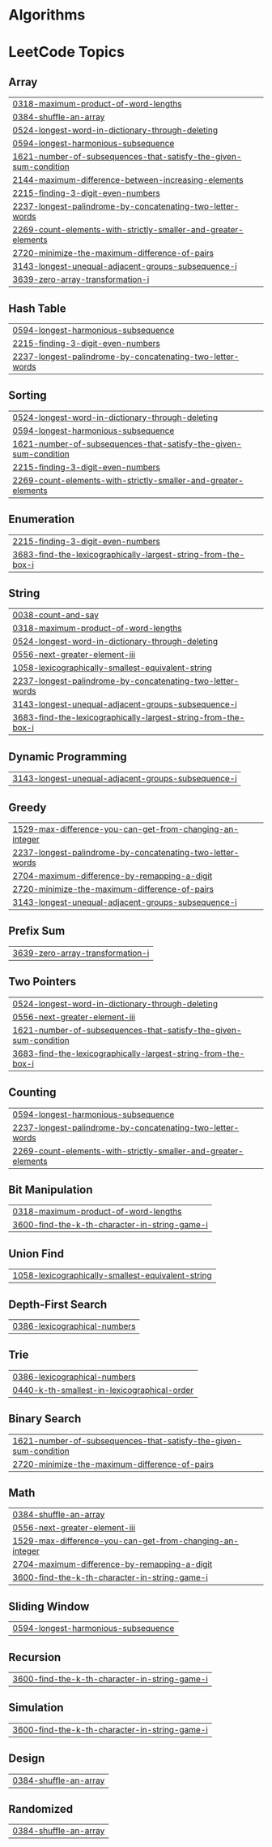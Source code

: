 # Algorithms

<!---LeetCode Topics Start-->
# LeetCode Topics
## Array
|  |
| ------- |
| [0318-maximum-product-of-word-lengths](https://github.com/ANINE-31517/Algorithms-and-problems/tree/master/0318-maximum-product-of-word-lengths) |
| [0384-shuffle-an-array](https://github.com/ANINE-31517/Algorithms-and-problems/tree/master/0384-shuffle-an-array) |
| [0524-longest-word-in-dictionary-through-deleting](https://github.com/ANINE-31517/Algorithms-and-problems/tree/master/0524-longest-word-in-dictionary-through-deleting) |
| [0594-longest-harmonious-subsequence](https://github.com/ANINE-31517/Algorithms-and-problems/tree/master/0594-longest-harmonious-subsequence) |
| [1621-number-of-subsequences-that-satisfy-the-given-sum-condition](https://github.com/ANINE-31517/Algorithms-and-problems/tree/master/1621-number-of-subsequences-that-satisfy-the-given-sum-condition) |
| [2144-maximum-difference-between-increasing-elements](https://github.com/ANINE-31517/Algorithms-and-problems/tree/master/2144-maximum-difference-between-increasing-elements) |
| [2215-finding-3-digit-even-numbers](https://github.com/ANINE-31517/Algorithms-and-problems/tree/master/2215-finding-3-digit-even-numbers) |
| [2237-longest-palindrome-by-concatenating-two-letter-words](https://github.com/ANINE-31517/Algorithms-and-problems/tree/master/2237-longest-palindrome-by-concatenating-two-letter-words) |
| [2269-count-elements-with-strictly-smaller-and-greater-elements](https://github.com/ANINE-31517/Algorithms-and-problems/tree/master/2269-count-elements-with-strictly-smaller-and-greater-elements) |
| [2720-minimize-the-maximum-difference-of-pairs](https://github.com/ANINE-31517/Algorithms-and-problems/tree/master/2720-minimize-the-maximum-difference-of-pairs) |
| [3143-longest-unequal-adjacent-groups-subsequence-i](https://github.com/ANINE-31517/Algorithms-and-problems/tree/master/3143-longest-unequal-adjacent-groups-subsequence-i) |
| [3639-zero-array-transformation-i](https://github.com/ANINE-31517/Algorithms-and-problems/tree/master/3639-zero-array-transformation-i) |
## Hash Table
|  |
| ------- |
| [0594-longest-harmonious-subsequence](https://github.com/ANINE-31517/Algorithms-and-problems/tree/master/0594-longest-harmonious-subsequence) |
| [2215-finding-3-digit-even-numbers](https://github.com/ANINE-31517/Algorithms-and-problems/tree/master/2215-finding-3-digit-even-numbers) |
| [2237-longest-palindrome-by-concatenating-two-letter-words](https://github.com/ANINE-31517/Algorithms-and-problems/tree/master/2237-longest-palindrome-by-concatenating-two-letter-words) |
## Sorting
|  |
| ------- |
| [0524-longest-word-in-dictionary-through-deleting](https://github.com/ANINE-31517/Algorithms-and-problems/tree/master/0524-longest-word-in-dictionary-through-deleting) |
| [0594-longest-harmonious-subsequence](https://github.com/ANINE-31517/Algorithms-and-problems/tree/master/0594-longest-harmonious-subsequence) |
| [1621-number-of-subsequences-that-satisfy-the-given-sum-condition](https://github.com/ANINE-31517/Algorithms-and-problems/tree/master/1621-number-of-subsequences-that-satisfy-the-given-sum-condition) |
| [2215-finding-3-digit-even-numbers](https://github.com/ANINE-31517/Algorithms-and-problems/tree/master/2215-finding-3-digit-even-numbers) |
| [2269-count-elements-with-strictly-smaller-and-greater-elements](https://github.com/ANINE-31517/Algorithms-and-problems/tree/master/2269-count-elements-with-strictly-smaller-and-greater-elements) |
## Enumeration
|  |
| ------- |
| [2215-finding-3-digit-even-numbers](https://github.com/ANINE-31517/Algorithms-and-problems/tree/master/2215-finding-3-digit-even-numbers) |
| [3683-find-the-lexicographically-largest-string-from-the-box-i](https://github.com/ANINE-31517/Algorithms-and-problems/tree/master/3683-find-the-lexicographically-largest-string-from-the-box-i) |
## String
|  |
| ------- |
| [0038-count-and-say](https://github.com/ANINE-31517/Algorithms-and-problems/tree/master/0038-count-and-say) |
| [0318-maximum-product-of-word-lengths](https://github.com/ANINE-31517/Algorithms-and-problems/tree/master/0318-maximum-product-of-word-lengths) |
| [0524-longest-word-in-dictionary-through-deleting](https://github.com/ANINE-31517/Algorithms-and-problems/tree/master/0524-longest-word-in-dictionary-through-deleting) |
| [0556-next-greater-element-iii](https://github.com/ANINE-31517/Algorithms-and-problems/tree/master/0556-next-greater-element-iii) |
| [1058-lexicographically-smallest-equivalent-string](https://github.com/ANINE-31517/Algorithms-and-problems/tree/master/1058-lexicographically-smallest-equivalent-string) |
| [2237-longest-palindrome-by-concatenating-two-letter-words](https://github.com/ANINE-31517/Algorithms-and-problems/tree/master/2237-longest-palindrome-by-concatenating-two-letter-words) |
| [3143-longest-unequal-adjacent-groups-subsequence-i](https://github.com/ANINE-31517/Algorithms-and-problems/tree/master/3143-longest-unequal-adjacent-groups-subsequence-i) |
| [3683-find-the-lexicographically-largest-string-from-the-box-i](https://github.com/ANINE-31517/Algorithms-and-problems/tree/master/3683-find-the-lexicographically-largest-string-from-the-box-i) |
## Dynamic Programming
|  |
| ------- |
| [3143-longest-unequal-adjacent-groups-subsequence-i](https://github.com/ANINE-31517/Algorithms-and-problems/tree/master/3143-longest-unequal-adjacent-groups-subsequence-i) |
## Greedy
|  |
| ------- |
| [1529-max-difference-you-can-get-from-changing-an-integer](https://github.com/ANINE-31517/Algorithms-and-problems/tree/master/1529-max-difference-you-can-get-from-changing-an-integer) |
| [2237-longest-palindrome-by-concatenating-two-letter-words](https://github.com/ANINE-31517/Algorithms-and-problems/tree/master/2237-longest-palindrome-by-concatenating-two-letter-words) |
| [2704-maximum-difference-by-remapping-a-digit](https://github.com/ANINE-31517/Algorithms-and-problems/tree/master/2704-maximum-difference-by-remapping-a-digit) |
| [2720-minimize-the-maximum-difference-of-pairs](https://github.com/ANINE-31517/Algorithms-and-problems/tree/master/2720-minimize-the-maximum-difference-of-pairs) |
| [3143-longest-unequal-adjacent-groups-subsequence-i](https://github.com/ANINE-31517/Algorithms-and-problems/tree/master/3143-longest-unequal-adjacent-groups-subsequence-i) |
## Prefix Sum
|  |
| ------- |
| [3639-zero-array-transformation-i](https://github.com/ANINE-31517/Algorithms-and-problems/tree/master/3639-zero-array-transformation-i) |
## Two Pointers
|  |
| ------- |
| [0524-longest-word-in-dictionary-through-deleting](https://github.com/ANINE-31517/Algorithms-and-problems/tree/master/0524-longest-word-in-dictionary-through-deleting) |
| [0556-next-greater-element-iii](https://github.com/ANINE-31517/Algorithms-and-problems/tree/master/0556-next-greater-element-iii) |
| [1621-number-of-subsequences-that-satisfy-the-given-sum-condition](https://github.com/ANINE-31517/Algorithms-and-problems/tree/master/1621-number-of-subsequences-that-satisfy-the-given-sum-condition) |
| [3683-find-the-lexicographically-largest-string-from-the-box-i](https://github.com/ANINE-31517/Algorithms-and-problems/tree/master/3683-find-the-lexicographically-largest-string-from-the-box-i) |
## Counting
|  |
| ------- |
| [0594-longest-harmonious-subsequence](https://github.com/ANINE-31517/Algorithms-and-problems/tree/master/0594-longest-harmonious-subsequence) |
| [2237-longest-palindrome-by-concatenating-two-letter-words](https://github.com/ANINE-31517/Algorithms-and-problems/tree/master/2237-longest-palindrome-by-concatenating-two-letter-words) |
| [2269-count-elements-with-strictly-smaller-and-greater-elements](https://github.com/ANINE-31517/Algorithms-and-problems/tree/master/2269-count-elements-with-strictly-smaller-and-greater-elements) |
## Bit Manipulation
|  |
| ------- |
| [0318-maximum-product-of-word-lengths](https://github.com/ANINE-31517/Algorithms-and-problems/tree/master/0318-maximum-product-of-word-lengths) |
| [3600-find-the-k-th-character-in-string-game-i](https://github.com/ANINE-31517/Algorithms-and-problems/tree/master/3600-find-the-k-th-character-in-string-game-i) |
## Union Find
|  |
| ------- |
| [1058-lexicographically-smallest-equivalent-string](https://github.com/ANINE-31517/Algorithms-and-problems/tree/master/1058-lexicographically-smallest-equivalent-string) |
## Depth-First Search
|  |
| ------- |
| [0386-lexicographical-numbers](https://github.com/ANINE-31517/Algorithms-and-problems/tree/master/0386-lexicographical-numbers) |
## Trie
|  |
| ------- |
| [0386-lexicographical-numbers](https://github.com/ANINE-31517/Algorithms-and-problems/tree/master/0386-lexicographical-numbers) |
| [0440-k-th-smallest-in-lexicographical-order](https://github.com/ANINE-31517/Algorithms-and-problems/tree/master/0440-k-th-smallest-in-lexicographical-order) |
## Binary Search
|  |
| ------- |
| [1621-number-of-subsequences-that-satisfy-the-given-sum-condition](https://github.com/ANINE-31517/Algorithms-and-problems/tree/master/1621-number-of-subsequences-that-satisfy-the-given-sum-condition) |
| [2720-minimize-the-maximum-difference-of-pairs](https://github.com/ANINE-31517/Algorithms-and-problems/tree/master/2720-minimize-the-maximum-difference-of-pairs) |
## Math
|  |
| ------- |
| [0384-shuffle-an-array](https://github.com/ANINE-31517/Algorithms-and-problems/tree/master/0384-shuffle-an-array) |
| [0556-next-greater-element-iii](https://github.com/ANINE-31517/Algorithms-and-problems/tree/master/0556-next-greater-element-iii) |
| [1529-max-difference-you-can-get-from-changing-an-integer](https://github.com/ANINE-31517/Algorithms-and-problems/tree/master/1529-max-difference-you-can-get-from-changing-an-integer) |
| [2704-maximum-difference-by-remapping-a-digit](https://github.com/ANINE-31517/Algorithms-and-problems/tree/master/2704-maximum-difference-by-remapping-a-digit) |
| [3600-find-the-k-th-character-in-string-game-i](https://github.com/ANINE-31517/Algorithms-and-problems/tree/master/3600-find-the-k-th-character-in-string-game-i) |
## Sliding Window
|  |
| ------- |
| [0594-longest-harmonious-subsequence](https://github.com/ANINE-31517/Algorithms-and-problems/tree/master/0594-longest-harmonious-subsequence) |
## Recursion
|  |
| ------- |
| [3600-find-the-k-th-character-in-string-game-i](https://github.com/ANINE-31517/Algorithms-and-problems/tree/master/3600-find-the-k-th-character-in-string-game-i) |
## Simulation
|  |
| ------- |
| [3600-find-the-k-th-character-in-string-game-i](https://github.com/ANINE-31517/Algorithms-and-problems/tree/master/3600-find-the-k-th-character-in-string-game-i) |
## Design
|  |
| ------- |
| [0384-shuffle-an-array](https://github.com/ANINE-31517/Algorithms-and-problems/tree/master/0384-shuffle-an-array) |
## Randomized
|  |
| ------- |
| [0384-shuffle-an-array](https://github.com/ANINE-31517/Algorithms-and-problems/tree/master/0384-shuffle-an-array) |
<!---LeetCode Topics End-->